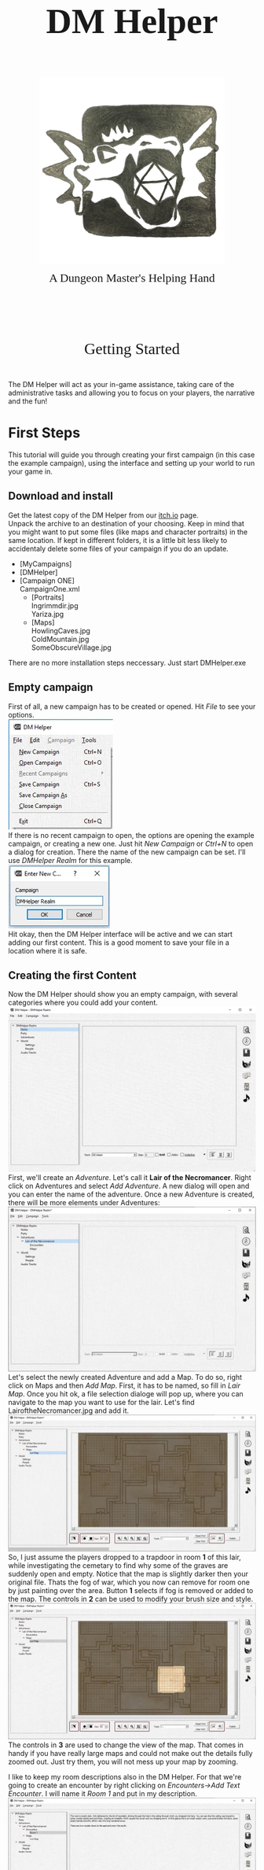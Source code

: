 <center>
<p style="font-size:72px; padding: 1em 0 0 0">
<font face="Felix Titling"><b>DM Helper</b></font>
</p>
<p style="padding: 0 0 0 0">
<img src="Images/DMH-icon.png" width="75%">
</p>
<p style="padding: 0 0 1em 0">
<font size="5" face="Felix Titling">A Dungeon Master's Helping Hand</font>
</p>
<p style="padding: 6em 0 0 0">
<font size="6" face="Felix Titling">Getting Started</font>
</p>
</center>

<p style="page-break-after: always;">&nbsp;</p>


The DM Helper will act as your in-game assistance, taking care of the administrative tasks and allowing you to focus on your players, the narrative and the fun!

# First Steps
This tutorial will guide you through creating your first campaign (in this case the example campaign), using the interface and setting up your world to run your game in.

## Download and install
Get the latest copy of the DM Helper from our [itch.io](https://dm-helper.itch.io/dm-helper) page.<br />
Unpack the archive to an destination of your choosing. Keep in mind that you might want to put some files (like maps and character portraits) in the same location. If kept in different folders, it is a little bit less likely to accidentaly delete some files of your campaign if you do an update.<br />
* [MyCampaigns]
 * [DMHelper]
 * [Campaign ONE]  
      CampaignOne.xml
   * [Portraits]  
       Ingrimmdir.jpg  
       Yariza.jpg  
   * [Maps]  
      HowlingCaves.jpg  
      ColdMountain.jpg  
      SomeObscureVillage.jpg  

There are no more installation steps neccessary. Just start DMHelper.exe

## Empty campaign
First of all, a new campaign has to be created or opened. Hit _File_ to see your options.  
![Interface](Images/interface_01.jpg)  
If there is no recent campaign to open, the options are opening the example campaign, or creating a new one. Just hit _New Campaign_ or _Ctrl+N_ to open a dialog for creation. There the name of the new campaign can be set. I'll use _DMHelper Realm_ for this example.  
![Create new campaign](Images/interface_02.jpg)  
Hit okay, then the DM Helper interface will be active and we can start adding our first content. This is a good moment to save your file in a location where it is safe.

## Creating the first Content
Now the DM Helper should show you an empty campaign, with several categories where you could add your content.
![Empty Campaign](Images/interface_03.jpg)
First, we'll create an _Adventure_. Let's call it **Lair of the Necromancer**. Right click on Adventures and select _Add Adventure_. A new dialog will open and you can enter the name of the adventure. Once a new Adventure is created, there will be more elements under Adventures:
![Lair of the Necromancer](Images/interface_04.jpg)
Let's select the newly created Adventure and add a Map. To do so, right click on Maps and then _Add Map_.
First, it has to be named, so fill in _Lair Map_. Once you hit ok, a file selection dialoge will pop up, where you can navigate to the map you want to use for the lair. Let's find LairoftheNecromancer.jpg and add it.
![Lair Map](Images/interface_05.jpg)
So, I just assume the players dropped to a trapdoor in room **1** of this lair, while investigating the cemetary to find why some of the graves are suddenly open and empty. Notice that the map is slightly darker then your original file. Thats the fog of war, which you now can remove for room one by just painting over the area. Button **1** selects if fog is removed or added to the map. The controls in **2** can be used to modify your brush size and style.
![Room 1 exlpored](Images/interface_06.jpg)
The controls in **3** are used to change the view of the map. That comes in handy if you have really large maps and could not make out the details fully zoomed out. Just try them, you will not mess up your map by zooming.

I like to keep my room descriptions also in the DM Helper. For that we're going to create an encounter by right clicking on _Encounters->Add Text Encounter_. I will name it _Room 1_ and put in my description.
![Room 1 description](Images/interface_07.jpg)
This way, I can just read the players the descriptions right out of the DM Helper.

Now I assume that my players will go next to room 19. First I'll create a text encounter with the description.
_The old, wooden door opens to your pushing it, the hinges creaking loudly. After a few inches the door gets stuck, just wide enough opened for you and your companions to push through, one by one. The following room is dark. Really dark. The little light spilling over from the room before does not help, even a little_

_If the players have a torch or darkvision: The room is mostly empty. Here and there are some little clusters of rubble. The door got stuck on a rock, embedded in the muddy ground. On the other corner of the room, there are two, halfling sized holes, right next to each other. (perception check) You think you saw a reflection off an eye. Just before two large rats emerge from the holes._

Now, there will be a fight, so by _right-click->add battle encounter_, I'll add a battle.
![Room 19 Battle](Images/interface_08.jpg)
First, I want to add a wave with _Add Wave_. Then I add two Giant Rats by clicking on _Add Monster_. A new dialoge comes up where I can select the Monster, how many and even override some stats right there. I just stick to two basic Giant Rats though.
Then, since there is *always* more than one rat, I add another wave with four Giant Rats. Also, in the lower text field, I'll add a short descrition.
_The two Rats attack immediately. If the PC have light or darkvision, they are not surprised.
After two rounds of fighting, four more Rats join the fight._
After that the encounter should look something like that:

![Room 19 Battle](Images/interface_09.jpg)

Next, I'll need someone to kill ... ahem create a challenge for.
Lets add some player characters by _right-click_ on _Party->Add Character_.
I'll name them John, Viol, Tick and Grog.
Whole character sheets can be stored here, particularly the Image is interesting. It does not have to be an portrait or something like that, just a single character. So, lets do that next.
_Left-Click_ on the portrait icon opens a file selection dialogue, where the image can be selected:

![File Select](Images/interface_11.jpg)

After that, the picture will be shown in the character dialogue and on the battle map.

![Character Portrait](Images/interface_12.jpg)

Now, my players have entered the room, I read the description to them and the fight begins.
I go back to _Lair of the Necromancer->Encounters->Room 19 Battle_. Down on the right, there is a _Start Battle_ button, which I click now.
A new dialogue opens and first I'll add the Map by clicking on _New Map_

![Battle Dialogue](Images/interface_13.jpg)

Using the _Grid Scale_ and _X/Y Offset_ the overlay can be adapted to the actual map picture, regardless of scaling.
This will be important for measurement effect areas or ranges.
You can enter the initiatives and hit _sort_ or order the combatants using drag'n'drop.

![Battle Dialogue](Images/interface_14.jpg)

The characters and monsters can also be placed on the map by drag'n'drop. By clicking _Publish_ a new window will open, which can be moved to a second screen or screen share to be viewed to the players.

![Battle Dialogue](Images/interface_15.jpg)

The player or monster, which turn is up, will be highlighted. Dragging him over the map will show exactly how far he can move, as stated in the character page. Hitting _next_ will end its turn and the next in the list will be on its turn.

![Battle Dialogue](Images/interface_16.jpg)

_John_ did nothing, _Viol_ moved and then used a cone shaped spell. I added the effect by right clicking on the background. With a left click it gets dragged, a right click is used to rotate it in place. _Viol_ is hitting both rats (red marker) with the spell.

## Conclusion
This are the first steps with the DM Helper and should get you started for the first adventure. This firsts steps file covers the base functions of the DM Helper, there is lots more to do. For example: Music Tracks can be played, NPCs can be added and whole campaigns can be planned.

If there are issues, ideas or questions, feel free to get in contact with us.

<p style="page-break-after: always;">&nbsp;</p>

## Legal References

The DM Helper is unofficial Fan Content permitted under the Fan Content Policy. Not approved/endorsed by Wizards. Portions of the materials used are property of Wizards of the Coast. ©Wizards of the Coast LLC.

Some content provided in the bestiary and the quick reference tables are from the Wizards of the Coast SRD (Systems Reference Document) published under the OPEN GAME LICENSE Version 1.0a as follows

<font size="1">
<b>OPEN GAME LICENSE Version 1.0a</b><br/>
The following text is the property of Wizards of the Coast, Inc. and is Copyright 2000 Wizards of the Coast, Inc ("Wizards"). All Rights Reserved.<br/>
1. Definitions: (a)"Contributors" means the copyright and/or trademark owners who have contributed Open Game Content; (b)"Derivative Material" means copyrighted material including derivative works and translations (including into other computer languages), potation, modification, correction, addition, extension, upgrade, improvement, compilation, abridgment or other form in which an existing work may be recast, transformed or adapted; (c) "Distribute" means to reproduce, license, rent, lease, sell, broadcast, publicly display, transmit or otherwise distribute; (d)"Open Game Content" means the game mechanic and includes the methods, procedures, processes and routines to the extent such content does not embody the Product Identity and is an enhancement over the prior art and any additional content clearly identified as Open Game Content by the Contributor, and means any work covered by this License, including translations and derivative works under copyright law, but specifically excludes Product Identity. (e) "Product Identity" means product and product line names, logos and identifying marks including trade dress; artifacts; creatures characters; stories, storylines, plots, thematic elements, dialogue, incidents, language, artwork, symbols, designs, depictions, likenesses, formats, poses, concepts, themes and graphic, photographic and other visual or audio representations; names and descriptions of characters, spells, enchantments, personalities, teams, personas, likenesses and special abilities; places, locations, environments, creatures, equipment, magical or supernatural abilities or effects, logos, symbols, or graphic designs; and any other trademark or registered trademark clearly identified as Product identity by the owner of the Product Identity, and which specifically excludes the Open Game Content; (f) "Trademark" means the logos, names, mark, sign, motto, designs that are used by a Contributor to identify itself or its products or the associated products contributed to the Open Game License by the Contributor (g) "Use", "Used" or "Using" means to use, Distribute, copy, edit, format, modify, translate and otherwise create Derivative Material of Open Game Content. (h) "You" or "Your" means the licensee in terms of this agreement.<br/>
2. The License: This License applies to any Open Game Content that contains a notice indicating that the Open Game Content may only be Used under and in terms of this License. You must affix such a notice to any Open Game Content that you Use. No terms may be added to or subtracted from this License except as described by the License itself. No other terms or conditions may be applied to any Open Game Content distributed using this License.<br/>
3. Offer and Acceptance: By Using the Open Game Content You indicate Your acceptance of the terms of this License.<br/>
4. Grant and Consideration: In consideration for agreeing to use this License, the Contributors grant You a perpetual, worldwide, royalty-free, non-exclusive license with the exact terms of this License to Use, the Open Game Content.<br/>
5. Representation of Authority to Contribute: If You are contributing original material as Open Game Content, You represent that Your Contributions are Your original creation and/or You have sufficient rights to grant the rights conveyed by this License.<br/>
6. Notice of License Copyright: You must update the COPYRIGHT NOTICE portion of this License to include the exact text of the COPYRIGHT NOTICE of any Open Game Content You are copying, modifying or distributing, and You must add the title, the copyright date, and the copyright holder's name to the COPYRIGHT NOTICE of any original Open Game Content you Distribute.<br/>
7. Use of Product Identity: You agree not to Use any Product Identity, including as an indication as to compatibility, except as expressly licensed in another, independent Agreement with the owner of each element of that Product Identity. You agree not to indicate compatibility or co-adaptability with any Trademark or Registered Trademark in conjunction with a work containing Open Game Content except as expressly licensed in another, independent Agreement with the owner of such Trademark or Registered Trademark. The use of any Product Identity in Open Game Content does not constitute a challenge to the ownership of that Product Identity. The owner of any Product Identity used in Open Game Content shall retain all rights, title and interest in and to that Product Identity.<br/>
8. Identification: If you distribute Open Game Content You must clearly indicate which portions of the work that you are distributing are Open Game Content.<br/>
9. Updating the License: Wizards or its designated Agents may publish updated versions of this License. You may use any authorized version of this License to copy, modify and distribute any Open Game Content originally distributed under any version of this License.<br/>
10. Copy of this License: You MUST include a copy of this License with every copy of the Open Game Content You Distribute.<br/>
11. Use of Contributor Credits: You may not market or advertise the Open Game Content using the name of any Contributor unless You have written permission from the Contributor to do so.<br/>
12. Inability to Comply: If it is impossible for You to comply with any of the terms of this License with respect to some or all of the Open Game Content due to statute, judicial order, or governmental regulation then You may not Use any Open Game Material so affected.<br/>
13. Termination: This License will terminate automatically if You fail to comply with all terms herein and fail to cure such breach within 30 days of becoming aware of the breach. All sublicenses shall survive the termination of this License.<br/>
14. Reformation: If any provision of this License is held to be unenforceable, such provision shall be reformed only to the extent necessary to make it enforceable.<br/>
15. COPYRIGHT NOTICE Open Game License v 1.0 Copyright 2000, Wizards of the Coast, Inc.<br/>
</font>

<p style="page-break-after: always;">&nbsp;</p>

## Contact

You can reach us under the usual channels:<br/>
Email: info@dmhelper.net<br/>
Twitter: @TheRealDMHelper<br/>

<br/>
You can get the DM Helper for free from the following portals:<br/>
Itch.io: https://dm-helper.itch.io/dm-helper <br/>
DriveThruRPG.com: https://www.drivethrurpg.com/product/274208/DM-Helper <br/>

<br/>
We are happy for everybody to use the DM Helper for free and believe in providing our tool in this way for anybody interested in using it. <br/>
If you would like to support us in our efforts to continually improve and expand you are welcome to do so, either through one of the download portals or via our Patreon here:<br/>
www.patreon.com/dmhelper<br/>


## References
Many thanks to the following people for allowing us to use their amazing artwork and maps for our documentation! We highly recommend that you check out their work and support them in every way possible!

**Background images and character images donated by: <br/>**
Rixt Heerschop <br/>
Artist & Illustrator <br/>
www.rixtheerschop.com <br/>

**Maps donated by: <br/>**
Alex van der Aa <br/>
https://www.patreon.com/neutralparty <br/>
https://www.reddit.com/user/Urza_Is_Mine <br/>

Rustajb <br/>
https://www.reddit.com/user/rustajb



**Feature Improvements: <br/>**
Furthermore, thanks to the following community members for their ideas, requests and recommendations to help us make the DM Helper as good as possible!
* Cricketot (https://www.reddit.com/user/Cricketot) for the Random Marketplace inspiration and algorithm
* NutritiousCookie for the improvements to the Player's Window (rotation still to come!)
* anomalystic777 for the customizable calendars and reference tables

... and many more for their chats and wise words on Reddit or the other clever corners of the Internet
